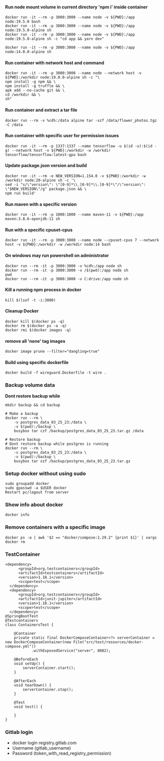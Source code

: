 #### Run node mount volume in current directory 'npm i' inside container

```
docker run -it --rm -p 3000:3000 --name node -v ${PWD}:/app node:19.5.0 bash
docker run -it --rm -p 3000:3000 --name node -v ${PWD}:/app node:19.5.0-alpine sh
docker run -it --rm -p 3000:3000 --name node -v ${PWD}:/app node:19.5.0-alpine sh -c "cd app && yarn dev"

docker run -it --rm -p 3000:3000 --name node -v ${PWD}:/app node:14.0.0-alpine sh
```

#### Run container with network host and command

```
docker run -it --rm -p 3000:3000 --name node --network host -v ${PWD}:/workdir node:19.0.0-alpine sh -c "\
npm install -g npm && \
npm install -g truffle && \
apk add --no-cache git && \
cd /workdir && \
sh"
```

#### Run container and extract a tar file

```
docker run --rm -v %cd%:/data alpine tar -xzf /data/flower_photos.tgz -C /data
```

#### Run container with specific user for permission issues

```
docker run -it --rm -p 1337:1337 --name tensorflow -u $(id -u):$(id -g) --network host -v ${PWD}:/workdir -w /workdir tensorflow/tensorflow:latest-gpu bash
```

#### Update package.json version and build

```
docker run -it --rm -e NEW_VERSION=1.154.0 -v ${PWD}:/workdir -w /workdir node:20-alpine sh -c '\
sed -i "s/\"version\": \"[0-9]*\\.[0-9]*\\.[0-9]*\"/\"version\": \"$NEW_VERSION\"/g" package.json && \
npm run build'
```

#### Run maven with a specific version

```
docker run -it --rm -p 1000:1000 --name maven-11 -v ${PWD}:/app maven:3.8.6-openjdk-11 sh
```

#### Run with a specific cpuset-cpus

```
docker run -it --rm -p 3000:3000 --name node --cpuset-cpus 7 --network host -v ${PWD}:/workdir -w /workdir node:14 bash
```

#### On windows may run powershell on administrator

```
docker run --rm -it -p 3000:3000 -v %cd%:/app node sh
docker run --rm -it -p 3000:3000 -v /$(pwd):/app node sh
pwd
docker run --rm -it -p 3000:3000 -v C:drive:/app node sh
```

#### Kill a running npm process in docker

```
kill $(lsof -t -i:3000)
```

#### Cleanup Docker

```
docker kill $(docker ps -q)
docker rm $(docker ps -a -q)
docker rmi $(docker images -q)
```

#### remove all 'none' tag images

```
docker image prune --filter="dangling=true"
```

#### Build using specific dockerfile

```
docker build -f wireguard.Dockerfile -t wire .
```

### Backup volume data

**Dont restore backup while**

```
mkdir backup && cd backup

# Make a backup
docker run --rm \
    -v postgres_data_03_25_23:/data \
    -v $(pwd):/backup \
    busybox tar czf /backup/postgres_data_03_25_23.tar.gz /data
    
# Restore backup
# Dont restore backup while postgres is running
docker run --rm \
    -v postgres_data_03_25_23:/data \
    -v $(pwd):/backup \
    busybox tar xzf /backup/postgres_data_03_25_23.tar.gz
```

### Setup docker without using sudo

```
sudo groupadd docker
sudo gpasswd -a $USER docker
Restart pc/logout from server
```

### Show info about docker

```
docker info
```

### Remove containers with a specific image

```
docker ps -a | awk '$2 == "docker/compose:1.29.2" {print $1}' | xargs docker rm
```

### TestContainer

```
<dependency>
      <groupId>org.testcontainers</groupId>
      <artifactId>testcontainers</artifactId>
      <version>1.18.1</version>
      <scope>test</scope>
  </dependency>
  <dependency>
      <groupId>org.testcontainers</groupId>
      <artifactId>junit-jupiter</artifactId>
      <version>1.18.1</version>
      <scope>test</scope>
  </dependency>
@SpringBootTest
@Testcontainers
class ContainersTest {

    @Container
    private static final DockerComposeContainer<?> serverContainer = new DockerComposeContainer(new File("src/test/resources/docker-compose.yml"))
            .withExposedService("server", 8082);

    @BeforeEach
    void setUp() {
        serverContainer.start();
    }

    @AfterEach
    void tearDown() {
        serverContainer.stop();
    }

    @Test
    void test() {

    }
}
```

### Gitlab login

- docker login registry.gitlab.com
- Username (gitlab_username)
- Password (token_with_read_registry_permission)
